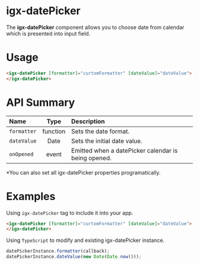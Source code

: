 # igx-datePicker

The **igx-datePicker** component allows you to choose date from calendar
which is presented into input field.

# Usage
```html
<igx-datePicker [formatter]="curtomFormatter" [dateValue]="dateValue">
</igx-datePicker>
```

# API Summary
| Name   |      Type      |  Description |
|:----------|:-------------:|:------|
| `formatter` |  function | Sets the date format. |
| `dateValue` | Date | Sets the initial date value. |
| `onOpened` | event | Emitted when a datePicker calendar is being opened. |

*You can also set all igx-datePicker properties programatically.

# Examples

Using `igx-datePicker` tag to include it into your app.
```html
<igx-datePicker [formatter]="curtomFormatter" [dateValue]="dateValue">
</igx-datePicker>
```

Using `TypeScript` to modify and existing igx-datePicker instance.
```typescript
datePickerInstance.formatter(callback);
datePickerInstance.dateValue(new Date(Date.now()));
```
